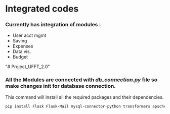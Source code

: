 <h1>Integrated codes</h1>

<h3>Currently has integration of modules :</h3>
<ul>
<li>User acct mgmt</li>
<li>Saving</li>
<li>Expenses</li>
<li>Data vis.</li>
<li>Budget</li>
</ul>
"# Project_UFFT_2.0" 

<h3>All the Modules are connected with <i>db_connection.py</i> file so make changes init for database connection.</h3>

This command will install all the required packages and their dependencies.
```bash
pip install Flask Flask-Mail mysql-connector-python transformers apscheduler pandas reportlab torch torchvision torchaudio
```
